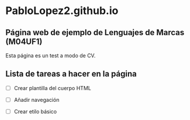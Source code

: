 # PabloLopez2.github.io

## Página web de ejemplo de Lenguajes de Marcas (M04UF1)

Esta página es un test a modo de CV.

## Lista de tareas a hacer en la página

- [ ] Crear plantilla del cuerpo HTML

- [ ] Añadir navegación

- [ ] Crear etilo básico
